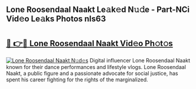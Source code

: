 ## Lone Roosendaal Naakt Le𝚊k𝚎d N𝚞𝚍e - Part-NCi Vid𝚎o Le𝚊ks Photos nIs63

# <h2><a href="http://fb4izvd.evod.top/?m=Lone+Roosendaal+Naakt">🔗 👉🔴 Lone Roosendaal Naakt Vid𝚎o Ph𝚘t𝚘s</a></h2>

[![Lone Roosendaal Naakt N𝚞d𝚎s](https://i.imgur.com/8V9OHl7.gif)](http://fb4izvd.evod.top/?m=Lone+Roosendaal+Naakt)
Digital influencer Lone Roosendaal Naakt known for their dance performances and lifestyle vlogs. Lone Roosendaal Naakt, a public figure and a passionate advocate for social justice, has spent his career fighting for the rights of the marginalized. 
